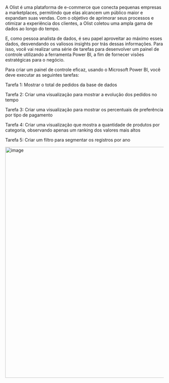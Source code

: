  A Olist é uma plataforma de e-commerce que conecta pequenas empresas a marketplaces, permitindo que elas alcancem um público maior e expandam suas vendas. Com o objetivo de aprimorar seus processos e otimizar a experiência dos clientes, a Olist coletou uma ampla gama de dados ao longo do tempo.

 E, como pessoa analista de dados, é seu papel aproveitar ao máximo esses dados, desvendando os valiosos insights por trás dessas informações. Para isso, você vai realizar uma série de tarefas para desenvolver um painel de controle utilizando a ferramenta Power BI, a fim de fornecer visões estratégicas para o negócio.

Para criar um painel de controle eficaz, usando o Microsoft Power BI, você deve executar as seguintes tarefas:

Tarefa 1: Mostrar o total de pedidos da base de dados

Tarefa 2: Criar uma visualização para mostrar a evolução dos pedidos no tempo

Tarefa 3: Criar uma visualização para mostrar os percentuais de preferência por tipo de pagamento

Tarefa 4: Criar uma visualização que mostra a quantidade de produtos por categoria, observando apenas um ranking dos valores mais altos

Tarefa 5: Criar um filtro para segmentar os registros por ano

<img width="1313" height="733" alt="image" src="https://github.com/user-attachments/assets/ea1b745b-5e20-4dc7-b051-3243041f3d5f" />
